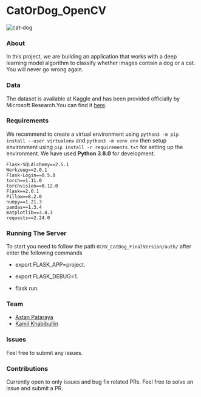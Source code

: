 # CatOrDog_OpenCV

![cat-dog](https://user-images.githubusercontent.com/91592995/175183458-93b43007-43cc-4c5c-9644-51d57938b31f.gif)

### About

In this project, we are building an application that works with a deep learning model algorithm to classify whether images contain a dog or a cat. You will never go wrong again.

### Data

The dataset is available at Kaggle and has been provided officially by Microsoft Research.You can find it [here](https://www.kaggle.com/c/dogs-vs-cats/data).

### Requirements

We recommend to create a virtual environment using `python3 -m pip install --user virtualenv`  and `python3 -m venv env` then setup environment using `pip install -r requirements.txt` for setting up the environment. We have used **Python 3.8.0** for development.

```
Flask-SQLAlchemy==2.5.1
Werkzeug==2.0.1
Flask-Login==0.5.0
torch==1.11.0
torchvision==0.12.0
Flask==2.0.1
Pillow==8.2.0
numpy==1.21.3
pandas==1.3.4
matplotlib==3.4.3
requests==2.24.0
```

### Running The Server

To start you need to follow the path `OCRV_CatDog_FinalVersion/auth/` after enter the following commands

- export FLASK_APP=project.

- export FLASK_DEBUG=1.

- flask run.


### Team

- [Astan Pataraya](https://gitlab.com/pelmenin)
- [Kamil Khabibullin](https://gitlab.com/vnj644)

### Issues

Feel free to submit any issues.

### Contributions

Currently open to only issues and bug fix related PRs. Feel free to solve an issue and submit a PR.
